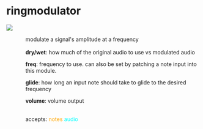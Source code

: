 
<a name=ringmodulator></a><br>
# <b>ringmodulator</b>
<img src="https://www.bespokesynth.com/docs/screenshots/ringmodulator.png"><br>
<div style="display:inline-block;margin-left:50px;">
modulate a signal's amplitude at a frequency<br/><br/>
<b>dry/wet</b>: how much of the original audio to use vs modulated audio<br>

<b>freq</b>: frequency to use. can also be set by patching a note input into this module.<br>

<b>glide</b>: how long an input note should take to glide to the desired frequency<br>

<b>volume</b>: volume output<br>

<br>accepts: <font color=orange>notes</font> <font color=cyan>audio</font> <br></div>
